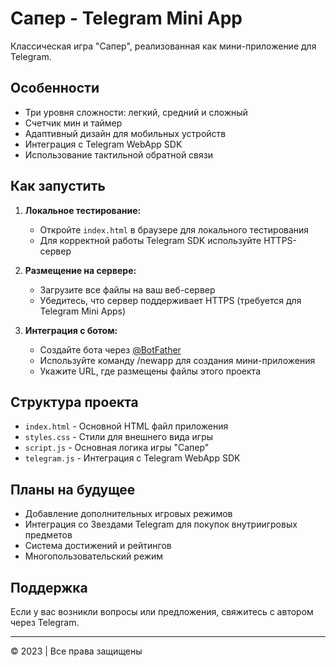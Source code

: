 # Сапер - Telegram Mini App

Классическая игра "Сапер", реализованная как мини-приложение для Telegram.

## Особенности

- Три уровня сложности: легкий, средний и сложный
- Счетчик мин и таймер
- Адаптивный дизайн для мобильных устройств
- Интеграция с Telegram WebApp SDK
- Использование тактильной обратной связи

## Как запустить

1. **Локальное тестирование:**
   - Откройте `index.html` в браузере для локального тестирования
   - Для корректной работы Telegram SDK используйте HTTPS-сервер

2. **Размещение на сервере:**
   - Загрузите все файлы на ваш веб-сервер
   - Убедитесь, что сервер поддерживает HTTPS (требуется для Telegram Mini Apps)

3. **Интеграция с ботом:**
   - Создайте бота через [@BotFather](https://t.me/botfather)
   - Используйте команду /newapp для создания мини-приложения
   - Укажите URL, где размещены файлы этого проекта

## Структура проекта

- `index.html` - Основной HTML файл приложения
- `styles.css` - Стили для внешнего вида игры
- `script.js` - Основная логика игры "Сапер"
- `telegram.js` - Интеграция с Telegram WebApp SDK

## Планы на будущее

- Добавление дополнительных игровых режимов
- Интеграция со Звездами Telegram для покупок внутриигровых предметов
- Система достижений и рейтингов
- Многопользовательский режим

## Поддержка

Если у вас возникли вопросы или предложения, свяжитесь с автором через Telegram.

---

© 2023 | Все права защищены 